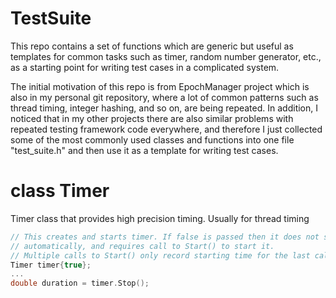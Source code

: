 # TestSuite
This repo contains a set of functions which are generic but useful as templates for common tasks such as timer, random number generator, etc., as a starting point for writing test cases in a complicated system.

The initial motivation of this repo is from EpochManager project which is also in my personal git repository, where a lot of common patterns such as thread timing, integer hashing, and so on, are being repeated. In addition, I noticed that in my other projects there are also similar problems with repeated testing framework code everywhere, and therefore I just collected some of the most commonly used classes and functions into one file "test_suite.h" and then use it as a template for writing test cases.

class Timer
===========
Timer class that provides high precision timing. Usually for thread timing

```c
// This creates and starts timer. If false is passed then it does not start
// automatically, and requires call to Start() to start it.
// Multiple calls to Start() only record starting time for the last call
Timer timer{true};
...
double duration = timer.Stop();
```

